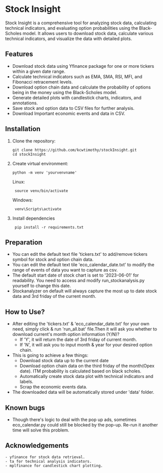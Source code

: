 # Stock Insight

Stock Insight is a comprehensive tool for analyzing stock data, calculating technical indicators, and evaluating option probabilities using the Black-Scholes model. It allows users to download stock data, calculate various technical indicators, and visualize the data with detailed plots.

## Features

- Download stock data using Yfinance package for one or more tickers within a given date range.
- Calculate technical indicators such as EMA, SMA, RSI, MFI, and Fibonacci retracement levels.
- Download option chain data and calculate the probability of options being in the money using the Black-Scholes model.
- Generate detailed plots with candlestick charts, indicators, and annotations.
- Save stock and option data to CSV files for further analysis.
- Download Important economic events and data in CSV.

## Installation

1. Clone the repository:
   ```
   git clone https://github.com/kcwtimothy/stockInsight.git
   cd stockInsight
   ```


2. Create virtual environment:
   ```
   python -m venv 'yourvenvname'
   ```
   Linux:
   ```
    source venv/bin/activate
   ```
   Windows:
   ```  
    venv\Scripts\activate
   ```

3. Install dependencies
   ```
    pip install -r requirements.txt
   ```

## Preparation

- You can edit the default text file 'tickers.txt' to add/remove tickers symbol for stock and option chain data.
- You can edit the default text tile 'eco_calendar_date.txt' to modify the range of events of data you want to capture as csv.
- The default start date of stock chart is set to '2023-06-01' for readability. You need to access and modify run_stockanalysis.py yourself to change this date.
- Stockanalyzer on default will always capture the most up to date stock data and 3rd friday of the current month.

## How to Use?

- After editing the 'tickers.txt' & 'eco_calendar_date.txt' for your own need, simply click & run 'run_all.bat' file.Then it will ask you whether to download current's month option information (Y/N)?
   - If 'Y', it will return the date of 3rd friday of current month.
   - If 'N', it will ask you to input  month & year for your desired option chain. 
- This is going to achieve a few things:
   - Download stock data up to the current date
   - Download option chain data on the third friday of the month(Opex date). ITM probability is calculated based on black scholes.
   - Automatically create stock data plot with technical indicators and labels.
   - Scrap the economic events data.
- The downloaded data will be automatically stored under 'data' folder.

## Known bugs

- Though there's logic to deal with the pop up ads, sometimes eco_calendar.py could still be blocked by the pop-up. Re-run it another time will solve this problem.


## Acknowledgements
    - yfinance for stock data retrieval.
    - ta for technical analysis indicators.
    - mplfinance for candlestick chart plotting.
